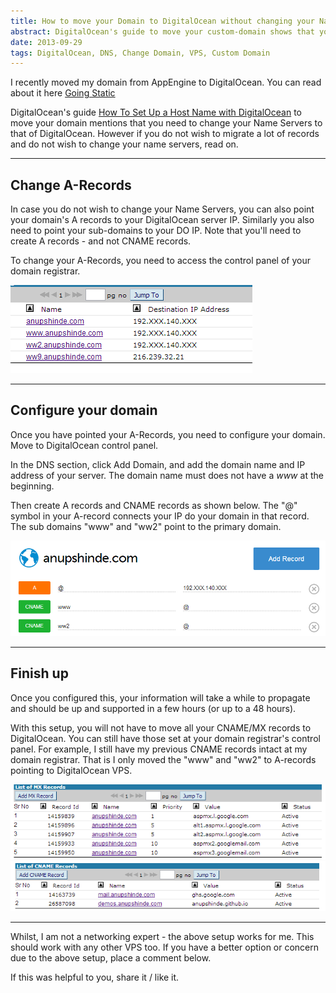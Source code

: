 ```yaml
---
title: How to move your Domain to DigitalOcean without changing your Name Servers
abstract: DigitalOcean's guide to move your custom-domain shows that you need to change your Name Servers to that of DigitalOcean. And they have made it pretty simple to use.  However if you do not wish to migrate a lot of domain-records and do not wish to change your name servers, read on.
date: 2013-09-29
tags: DigitalOcean, DNS, Change Domain, VPS, Custom Domain
---
```



I recently moved my domain from AppEngine to DigitalOcean.  You can read about it here <a href="/posts/going-static" target="_blank">Going Static</a>

DigitalOcean's guide [How To Set Up a Host Name with DigitalOcean](https://www.digitalocean.com/community/articles/how-to-set-up-a-host-name-with-digitalocean) to move your domain mentions that you need to change your Name Servers to that of DigitalOcean. However if you do not wish to migrate a lot of records and do not wish to change your name servers, read on.

---

## Change A-Records

In case you do not wish to change your Name Servers, you can also point your domain's A records to your DigitalOcean server IP. Similarly you also need to point your sub-domains to your DO IP.  Note that you'll need to create A records - and not CNAME records.


To change your A-Records, you need to access the control panel of your domain registrar.


<img src="images/a-records.png" class="dropShadow" alt="A-Records at domain registrar" title="A-Records at domain registrar" />

---

## Configure your domain

Once you have pointed your A-Records, you need to configure your domain. Move to DigitalOcean control panel.

In the DNS section, click Add Domain, and add the domain name and IP address of your server. The domain name must does not have a *www* at the beginning. 

Then create A records and CNAME records as shown below. The "@" symbol in your A-record connects your IP do your domain in that record. The sub domains "www" and "ww2" point to the primary domain.

<img src="images/do-dns-record.png" class="dropShadow" alt="Digital Ocean DNS Records" title="Digital Ocean DNS Records" />

---

## Finish up

Once you configured this,  your information will take a while to propagate and should be up and supported in a few hours (or up to a 48 hours).


With this setup, you will not have to move all your CNAME/MX records to DigitalOcean. You can still have those set at your domain registrar's control panel. For example, I still have my previous CNAME records intact at my domain registrar. That is I only moved the "www" and "ww2" to A-records pointing to DigitalOcean VPS.

<img src="images/jod-mx-records.png" class="dropShadow" alt="MX records yet at domain registrar" title="MX records yet at domain registrar" />

<img src="images/jod-cname-records.png" class="dropShadow" alt="CNAME records not migrated" title="CNAME records not migrated" />


---

Whilst, I am not a networking expert - the above setup works for me. This should work with any other VPS too. If you have a better option or concern due to the above setup, place a comment below.

If this was helpful to you, share it / like it.

